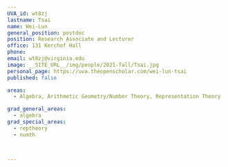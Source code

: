 ```yaml
---
UVA_id: wt8zj
lastname: Tsai
name: Wei-Lun
general_position: postdoc
position: Research Associate and Lecturer
office: 131 Kerchof Hall
phone:
email: wt8zj@virginia.edu
image: __SITE_URL__/img/people/2021-fall/Tsai.jpg
personal_page: https://uva.theopenscholar.com/wei-lun-tsai
published: false

areas:
  - Algebra, Arithmetic Geometry/Number Theory, Representation Theory

grad_general_areas:
  - algebra
grad_special_areas:
  - reptheory
  - numth



---
```

